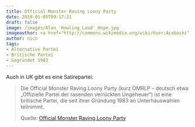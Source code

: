 ```yaml
---
title: Official Monster Raving Loony Party
date: 2018-01-05T09:17:21
draft: false
image: /images/Alan_'Howling_Laud'_Hope.jpg
imageauthor: <a href="http://commons.wikimedia.org/wiki/User:Acabashi" title="User:Acabashi">Acabashi</a>
author: nico
tags:
- Alternative Partei
- Britische Partei
- Gegründet 1983
---
```


Auch in UK gibt es eine Satirepartei:

> Die Official Monster Raving Loony Party (kurz OMRLP – deutsch etwa „Offizielle
> Partei der rasenden verrückten Ungeheuer“) ist eine britische Partei, die seit
> ihrer Gründung 1983 an Unterhauswahlen teilnimmt.
>
> Quelle: [Official Monster Raving Loony Party](https://de.wikipedia.org/wiki/Official_Monster_Raving_Loony_Party)